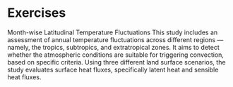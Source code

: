 # Exercises
Month-wise Latitudinal Temperature Fluctuations
This study includes an assessment of annual temperature fluctuations across different regions — namely, the tropics, subtropics, and extratropical zones.
It aims to detect whether the atmospheric conditions are suitable for triggering convection, based on specific criteria.
Using three different land surface scenarios, the study evaluates surface heat fluxes, specifically latent heat and sensible heat fluxes.
